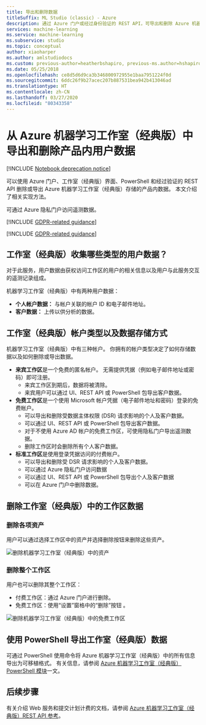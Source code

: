```yaml
---
title: 导出和删除数据
titleSuffix: ML Studio (classic) - Azure
description: 通过 Azure 门户或经过身份验证的 REST API，可导出和删除 Azure 机器学习工作室（经典版）存储的产品内数据。 可通过 Azure 隐私门户访问遥测数据。 本文介绍如何进行此操作。
services: machine-learning
ms.service: machine-learning
ms.subservice: studio
ms.topic: conceptual
author: xiaoharper
ms.author: amlstudiodocs
ms.custom: previous-author=heatherbshapiro, previous-ms.author=hshapiro
ms.date: 05/25/2018
ms.openlocfilehash: ce8d5d6d9ca3b346800972955e1baa7951224f0d
ms.sourcegitcommit: 6ddc26f9b27acec207b887531bea942b413046ad
ms.translationtype: HT
ms.contentlocale: zh-CN
ms.lasthandoff: 03/27/2020
ms.locfileid: "80343358"
---
```

# <a name="export-and-delete-in-product-user-data-from-azure-machine-learning-studio-classic"></a>从 Azure 机器学习工作室（经典版）中导出和删除产品内用户数据

[!INCLUDE [Notebook deprecation notice](../../../includes/aml-studio-notebook-notice.md)]

可以使用 Azure 门户、工作室（经典版）界面、PowerShell 和经过验证的 REST API 删除或导出 Azure 机器学习工作室（经典版）存储的产品内数据。 本文介绍了相关实现方法。 

可通过 Azure 隐私门户访问遥测数据。 

[!INCLUDE [GDPR-related guidance](../../../includes/gdpr-dsr-and-stp-note.md)]

[!INCLUDE [GDPR-related guidance](../../../includes/gdpr-intro-sentence.md)]

## <a name="what-kinds-of-user-data-does-studio-classic-collect"></a>工作室（经典版）收集哪些类型的用户数据？

对于此服务，用户数据由获权访问工作区的用户的相关信息以及用户与此服务交互的遥测记录组成。

机器学习工作室（经典版）中有两种用户数据：
- **个人帐户数据：** 与帐户关联的帐户 ID 和电子邮件地址。
- **客户数据：** 上传以供分析的数据。

## <a name="studio-classic-account-types-and-how-data-is-stored"></a>工作室（经典版）帐户类型以及数据存储方式

机器学习工作室（经典版）中有三种帐户。 你拥有的帐户类型决定了如何存储数据以及如何删除或导出数据。

- **来宾工作区**是一个免费的匿名帐户。 无需提供凭据（例如电子邮件地址或密码）即可注册。
    -  来宾工作区到期后，数据将被清除。
    - 来宾用户可以通过 UI、REST API 或 PowerShell 包导出客户数据。
- **免费工作区**是一个使用 Microsoft 帐户凭据（电子邮件地址和密码）登录的免费帐户。
    - 可以导出和删除受数据主体权限 (DSR) 请求影响的个人及客户数据。
    - 可以通过 UI、REST API 或 PowerShell 包导出客户数据。
    - 对于不使用 Azure AD 帐户的免费工作区，可使用隐私门户导出遥测数据。
    - 删除工作区时会删除所有个人客户数据。
- **标准工作区**是使用登录凭据访问的付费帐户。
    - 可以导出和删除受 DSR 请求影响的个人及客户数据。
    - 可以通过 Azure 隐私门户访问数据
    - 可以通过 UI、REST API 或 PowerShell 包导出个人及客户数据
    - 可以在 Azure 门户中删除数据。

## <a name="delete-workspace-data-in-studio-classic"></a><a name="delete"></a>删除工作室（经典版）中的工作区数据 

### <a name="delete-individual-assets"></a>删除各项资产

用户可以通过选择工作区中的资产并选择删除按钮来删除这些资产。

![删除机器学习工作室（经典版）中的资产](./media/export-delete-personal-data-dsr/delete-studio-asset.png)

### <a name="delete-an-entire-workspace"></a>删除整个工作区

用户也可以删除其整个工作区：
- 付费工作区：通过 Azure 门户进行删除。
- 免费工作区：使用“设置”窗格中的“删除”按钮  。

![删除机器学习工作室（经典版）中的免费工作区](./media/export-delete-personal-data-dsr/delete-studio-data-workspace.png)
 
## <a name="export-studio-classic-data-with-powershell"></a>使用 PowerShell 导出工作室（经典版）数据
可通过 PowerShell 使用命令将 Azure 机器学习工作室（经典版）中的所有信息导出为可移植格式。 有关信息，请参阅 [Azure 机器学习工作室（经典版）PowerShell 模块](powershell-module.md)一文。

## <a name="next-steps"></a>后续步骤

有关介绍 Web 服务和提交计划计费的文档，请参阅 [Azure 机器学习工作室（经典版）REST API 参考](https://docs.microsoft.com/rest/api/machinelearning/)。 
